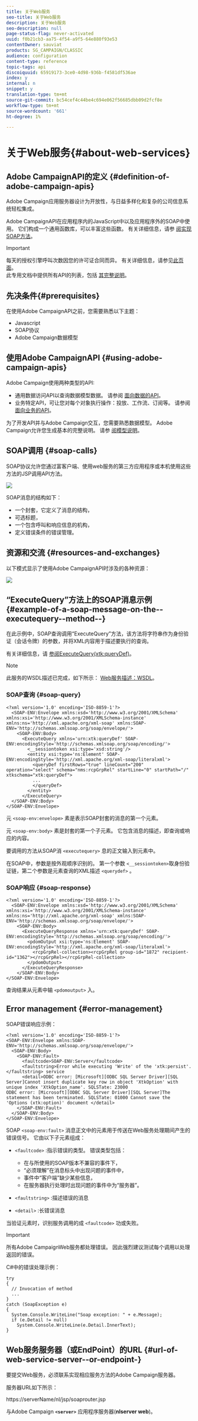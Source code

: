 ```yaml
---
title: 关于Web服务
seo-title: 关于Web服务
description: 关于Web服务
seo-description: null
page-status-flag: never-activated
uuid: f0b21cb3-aa75-4f54-a9f5-64e880f93e53
contentOwner: sauviat
products: SG_CAMPAIGN/CLASSIC
audience: configuration
content-type: reference
topic-tags: api
discoiquuid: 65919173-3ce0-4d98-936b-f4581df536ae
index: y
internal: n
snippet: y
translation-type: tm+mt
source-git-commit: bc54cef4c44be4c694e062f56685dbb09d2fcf8e
workflow-type: tm+mt
source-wordcount: '661'
ht-degree: 1%

---
```



# 关于Web服务{#about-web-services}

## Adobe CampaignAPI的定义 {#definition-of-adobe-campaign-apis}

Adobe Campaign应用服务器设计为开放性，与日益多样化和复杂的公司信息系统轻松集成。

Adobe CampaignAPI在应用程序内的JavaScript中以及应用程序外的SOAP中使用。 它们构成一个通用函数库，可以丰富这些函数。 有关详细信息，请参 [阅实现SOAP方法](../../configuration/using/implementing-soap-methods.md)。

>[!IMPORTANT]
>
>每天的授权引擎呼叫次数因您的许可证合同而异。 有关详细信息，请参见[此页面](https://helpx.adobe.com/legal/product-descriptions/adobe-campaign-classic---product-description.html)。\
>此专用文档中提供所有API的列表，包括 [其完整说明](https://docs.adobe.com/content/help/en/campaign-classic/technicalresources/api/index.html)。

## 先决条件{#prerequisites}

在使用Adobe CampaignAPI之前，您需要熟悉以下主题：

* Javascript
* SOAP协议
* Adobe Campaign数据模型

## 使用Adobe CampaignAPI {#using-adobe-campaign-apis}

Adobe Campaign使用两种类型的API:

* 通用数据访问API以查询数据模型数据。 请参阅 [面向数据的API](../../configuration/using/data-oriented-apis.md)。
* 业务特定API，可让您对每个对象执行操作：投放、工作流、订阅等。 请参阅 [面向业务的API](../../configuration/using/business-oriented-apis.md)。

为了开发API并与Adobe Campaign交互，您需要熟悉数据模型。 Adobe Campaign允许您生成基本的完整说明。 请参 [阅模型说明](../../configuration/using/data-oriented-apis.md#description-of-the-model)。

## SOAP调用 {#soap-calls}

SOAP协议允许您通过富客户端、使用web服务的第三方应用程序或本机使用这些方法的JSP调用API方法。

![](assets/s_ncs_configuration_architecture.png)

SOAP消息的结构如下：

* 一个封套，它定义了消息的结构，
* 可选标题，
* 一个包含呼叫和响应信息的机构，
* 定义错误条件的错误管理。

## 资源和交流 {#resources-and-exchanges}

以下模式显示了使用Adobe CampaignAPI时涉及的各种资源：

![](assets/s_ncs_integration_webservices_schema_pres.png)

## “ExecuteQuery”方法上的SOAP消息示例 {#example-of-a-soap-message-on-the--executequery--method--}

在此示例中，SOAP查询调用“ExecuteQuery”方法，该方法将字符串作为身份验证（会话令牌）的参数，并将XML内容用于描述要执行的查询。

有关详细信息，请 [参阅ExecuteQuery(xtk:queryDef)](../../configuration/using/data-oriented-apis.md#executequery--xtk-querydef-)。

>[!NOTE]
>
>此服务的WSDL描述已完成，如下所示： [Web服务描述：WSDL](../../configuration/using/web-service-calls.md#web-service-description--wsdl)。

### SOAP查询 {#soap-query}

```
<?xml version='1.0' encoding='ISO-8859-1'?>
  <SOAP-ENV:Envelope xmlns:xsd='http://www.w3.org/2001/XMLSchema' xmlns:xsi='http://www.w3.org/2001/XMLSchema-instance' xmlns:ns='http://xml.apache.org/xml-soap' xmlns:SOAP-ENV='http://schemas.xmlsoap.org/soap/envelope/'>
    <SOAP-ENV:Body>
      <ExecuteQuery xmlns='urn:xtk:queryDef' SOAP-ENV:encodingStyle='http://schemas.xmlsoap.org/soap/encoding/'>
        <__sessiontoken xsi:type='xsd:string'/>
        <entity xsi:type='ns:Element' SOAP-ENV:encodingStyle='http://xml.apache.org/xml-soap/literalxml'>
          <queryDef firstRows="true" lineCount="200" operation="select" schema="nms:rcpGrpRel" startLine="0" startPath="/" xtkschema="xtk:queryDef">
          ...
          </queryDef>
        </entity>
      </ExecuteQuery>
  </SOAP-ENV:Body>
</SOAP-ENV:Envelope>
```

元 `<soap-env:envelope>` 素是表示SOAP封套的消息的第一个元素。

元 `<soap-env:body>` 素是封套的第一个子元素。 它包含消息的描述，即查询或响应的内容。

要调用的方法从SOAP消 `<executequery>` 息的正文输入到元素中。

在SOAP中，参数是按外观顺序识别的。 第一个参数 `<__sessiontoken>`取身份验证链，第二个参数是元素查询的XML描述 `<querydef>` 。

### SOAP响应 {#soap-response}

```
<?xml version='1.0' encoding='ISO-8859-1'?>
  <SOAP-ENV:Envelope xmlns:xsd='http://www.w3.org/2001/XMLSchema' xmlns:xsi='http://www.w3.org/2001/XMLSchema-instance' xmlns:ns='http://xml.apache.org/xml-soap' xmlns:SOAP-ENV='http://schemas.xmlsoap.org/soap/envelope/'>
    <SOAP-ENV:Body>
      <ExecuteQueryResponse xmlns='urn:xtk:queryDef' SOAP-ENV:encodingStyle='http://schemas.xmlsoap.org/soap/encoding/'>
        <pdomOutput xsi:type='ns:Element' SOAP-ENV:encodingStyle='http://xml.apache.org/xml-soap/literalxml'>
          <rcpGrpRel-collection><rcpGrpRel group-id="1872" recipient-id="1362"></rcpGrpRel></rcpGrpRel-collection>
        </pdomOutput>
      </ExecuteQueryResponse>
    </SOAP-ENV:Body>
</SOAP-ENV:Envelope>
```

查询结果从元素中输 `<pdomoutput>` 入。

## Error management {#error-management}

SOAP错误响应示例：

```
<?xml version='1.0' encoding='ISO-8859-1'?>
<SOAP-ENV:Envelope xmlns:SOAP-ENV='http://schemas.xmlsoap.org/soap/envelope/'>
  <SOAP-ENV:Body>
    <SOAP-ENV:Fault>
      <faultcode>SOAP-ENV:Server</faultcode>
      <faultstring>Error while executing 'Write' of the 'xtk:persist'.</faultstring> service
      <detail>ODBC error: [Microsoft][ODBC SQL Server Driver][SQL Server]Cannot insert duplicate key row in object 'XtkOption' with unique index 'XtkOption_name'. SQLSTate: 23000
ODBC error: [Microsoft][ODBC SQL Server Driver][SQL Server]The statement has been terminated. SQLSTate: 01000 Cannot save the 'Options (xtk:option)' document </detail>
    </SOAP-ENV:Fault>
  </SOAP-ENV:Body>
</SOAP-ENV:Envelope>
```

SOAP `<soap-env:fault>` 消息正文中的元素用于传送在Web服务处理期间产生的错误信号。 它由以下子元素组成：

* `<faultcode>` :指示错误的类型。 错误类型包括：

   * 在与所使用的SOAP版本不兼容的事件下，
   * “必须理解”在消息标头中出现问题的事件中，
   * 事件中“客户端”缺少某些信息，
   * 在服务器执行处理时出现问题的事件中为“服务器”。

* `<faultstring>` :描述错误的消息
* `<detail>` :长错误消息

当验证元素时，识别服务调用的成 `<faultcode>` 功或失败。

>[!IMPORTANT]
>
>所有Adobe CampaignWeb服务都处理错误。 因此强烈建议测试每个调用以处理返回的错误。

C#中的错误处理示例：

```
try 
{
  // Invocation of method
  ...
}
catch (SoapException e)
{
  System.Console.WriteLine("Soap exception: " + e.Message);        
  if (e.Detail != null)
    System.Console.WriteLine(e.Detail.InnerText);
}
```

## Web服务服务器（或EndPoint）的URL {#url-of-web-service-server--or-endpoint-}

要提交Web服务，必须联系实现相应服务方法的Adobe Campaign服务器。

服务器URL如下所示：

https://serverName/nl/jsp/soaprouter.jsp

与Adobe Campaign **`<server>`** 应用程序服务器(**nlserver web**)。
